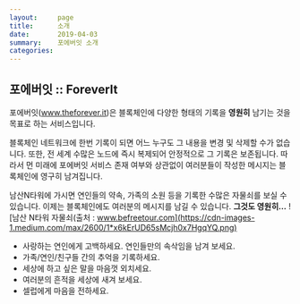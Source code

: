 ```yaml
---
layout:     page
title:      소개
date:       2019-04-03
summary:    포에버잇 소개
categories:
---
```

## 포에버잇 :: ForeverIt


포에버잇\(<a href="http://www.theforever.it" target="_blank">www.theforever.it</a>\)은 블록체인에 다양한 형태의 기록을 <b>영원히</b> 남기는 것을 목표로 하는 서비스입니다.

블록체인 네트워크에 한번 기록이 되면 어느 누구도 그 내용을 변경 및 삭제할 수가 없습니다. 또한, 전 세계 수많은 노드에 즉시 복제되어 안정적으로 그 기록은 보존됩니다. 따라서 먼 미래에 포에버잇 서비스 존재 여부와 상관없이 여러분들이 작성한 메시지는 블록체인에 영구히 남겨집니다.

남산N타워에 가시면 연인들의 약속, 가족의 소원 등을 기록한 수많은 자물쇠를 보실 수 있습니다. 이제는 블록체인에도 여러분의 메시지를 남길 수 있습니다. <b>그것도 영원히…</b>
![남산 N타워 자물쇠(출처 : www.befreetour.com](https://cdn-images-1.medium.com/max/2600/1*x6kErUD65sMcjh0x7HgqYQ.png)

* 사랑하는 연인에게 고백하세요. 연인들만의 속삭임을 남겨 보세요.
* 가족/연인/친구들 간의 추억을 기록하세요.
* 세상에 하고 싶은 말을 마음껏 외치세요.
* 여러분의 흔적을 세상에 새겨 보세요.
* 셀럽에게 마음을 전하세요.


